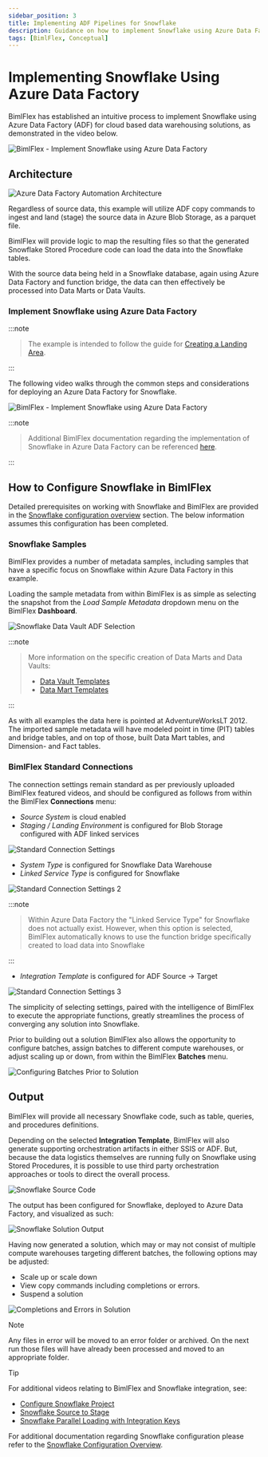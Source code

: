 ```yaml
---
sidebar_position: 3
title: Implementing ADF Pipelines for Snowflake
description: Guidance on how to implement Snowflake using Azure Data Factory for cloud based data warehouse solutions within BimlFlex
tags: [BimlFlex, Conceptual]
---
```


# Implementing Snowflake Using Azure Data Factory

BimlFlex has established an intuitive process to implement Snowflake using Azure Data Factory (ADF) for cloud based data warehousing solutions, as demonstrated in the video below.

![BimlFlex - Implement Snowflake using Azure Data Factory](https://youtu.be/COGIHSjAdSg?list=PL6X4GHZ-hkyS81S5uTjfG2zICm4F98mHz "Implement Snowflake Using Azure Data Factory")

## Architecture

![Azure Data Factory Automation Architecture](../concepts/images/bimlflex-diagram-adf-automation.png "Azure Data Factory Automation Architecture")

Regardless of source data, this example will utilize ADF copy commands to ingest and land (stage) the source data in Azure Blob Storage, as a parquet file.

BimlFlex will provide logic to map the resulting files so that the generated Snowflake Stored Procedure code can load the data into the Snowflake tables.

With the source data being held in a Snowflake database, again using Azure Data Factory and function bridge, the data can then effectively be processed into Data Marts or Data Vaults.

### Implement Snowflake using Azure Data Factory
:::note


> The example is intended to follow the guide for [Creating a Landing Area](xref:bimlflex-adf-landing-area#configure-a-landing-area-by-example).

:::


The following video walks through the common steps and considerations for deploying an Azure Data Factory for Snowflake.

![BimlFlex - Implement Snowflake using Azure Data Factory](https://www.youtube.com/watch?v=COGIHSjAdSg?rel=0&autoplay=0 "BimlFlex - Implement Snowflake using Azure Data Factory")
:::note


> Additional BimlFlex documentation regarding the implementation of Snowflake in Azure Data Factory can be referenced [here](bimlflex-snowflake-configuration-overview).

:::


## How to Configure Snowflake in BimlFlex

Detailed prerequisites on working with Snowflake and BimlFlex are provided in the [Snowflake configuration overview](bimlflex-snowflake-configuration-overview) section. The below information assumes this configuration has been completed.

### Snowflake Samples

BimlFlex provides a number of metadata samples, including samples that have a specific focus on Snowflake within Azure Data Factory in this example.

Loading the sample metadata from within BimlFlex is as simple as selecting the snapshot from the *Load Sample Metadata* dropdown menu on the BimlFlex **Dashboard**.

![Snowflake Data Vault ADF Selection](../concepts/images/snowflake-data-vault-adf.png "Snowflake Data Vault ADF Selection")
:::note


>More information on the specific creation of Data Marts and Data Vaults:
>
>* [Data Vault Templates](bimlflex-data-vault-index)
>* [Data Mart Templates](bimlflex-data-delivery-index)

:::


As with all examples the data here is pointed at AdventureWorksLT 2012. The imported sample metadata will have modeled point in time (PIT) tables and bridge tables, and on top of those, built Data Mart tables, and Dimension- and Fact tables.

### BimlFlex Standard Connections

The connection settings remain standard as per previously uploaded BimlFlex featured videos, and should be configured as follows from within the BimlFlex **Connections** menu:

* *Source System* is cloud enabled
* *Staging / Landing Environment* is configured for Blob Storage configured with ADF linked services

![Standard Connection Settings](../concepts/images/connection-settings-1.png "Standard Connection Settings 1")

* *System Type* is configured for Snowflake Data Warehouse
* *Linked Service Type* is configured for Snowflake

![Standard Connection Settings 2](../concepts/images/connection-settings-2.png "Standard Connection Settings 2")
:::note


> Within Azure Data Factory the "Linked Service Type" for Snowflake does not actually exist. However, when this option is selected, BimlFlex automatically knows to use the function bridge specifically created to load data into Snowflake

:::


* *Integration Template* is configured for ADF Source -> Target

![Standard Connection Settings 3](../concepts/images/connection-settings-3.png "Standard Connection Settings 3")

The simplicity of selecting settings, paired with the intelligence of BimlFlex to execute the appropriate functions, greatly streamlines the process of converging any solution into Snowflake.

Prior to building out a solution BimlFlex also allows the opportunity to configure batches, assign batches to different compute warehouses, or adjust scaling up or down, from within the BimlFlex **Batches** menu.

![Configuring Batches Prior to Solution](../concepts/images/batches-menu.png "Configuring Batches Prior to Solution")

## Output

BimlFlex will provide all necessary Snowflake code, such as table, queries, and procedures definitions.

Depending on the selected **Integration Template**, BimlFlex will also generate supporting orchestration artifacts in either SSIS or ADF. But, because the data logistics themselves are running fully on Snowflake using Stored Procedures, it is possible to use third party orchestration approaches or tools to direct the overall process.

![Snowflake Source Code](../concepts/images/snowflake-source-code.png "Snowflake Source Code")

The output has been configured for Snowflake, deployed to Azure Data Factory, and visualized as such:  

![Snowflake Solution Output](../concepts/images/snowflake-solution-output.png "Snowflake Solution Output")

Having now generated a solution, which may or may not consist of multiple compute warehouses targeting different batches, the following options may be adjusted:

* Scale up or scale down
* View copy commands including completions or errors.
* Suspend a solution

![Completions and Errors in Solution](../concepts/images/completions-and-errors-output.png "Completions and Errors in ADF")

>[!NOTE]
> Any files in error will be moved to an error folder or archived. On the next run those files will have already been processed and moved to an appropriate folder.

>[!TIP]
>For additional videos relating to BimlFlex and Snowflake integration, see:
>
>* [Configure Snowflake Project](https://www.youtube.com/watch?v=yPWKs65JSFo&t=1s)
>* [Snowflake Source to Stage](https://www.youtube.com/watch?v=9y5sGkPrfWU)
>* [Snowflake Parallel Loading with Integration Keys](https://www.youtube.com/watch?v=_bQ4lact0Tw)
>
>For additional documentation regarding Snowflake configuration please refer to the [Snowflake Configuration Overview](bimlflex-snowflake-configuration-overview).
